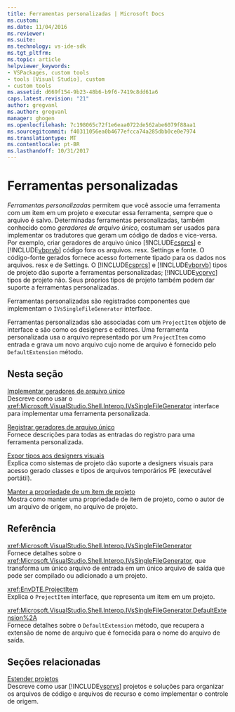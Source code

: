 ```yaml
---
title: Ferramentas personalizadas | Microsoft Docs
ms.custom: 
ms.date: 11/04/2016
ms.reviewer: 
ms.suite: 
ms.technology: vs-ide-sdk
ms.tgt_pltfrm: 
ms.topic: article
helpviewer_keywords:
- VSPackages, custom tools
- tools [Visual Studio], custom
- custom tools
ms.assetid: d669f154-9b23-48b6-b9f6-7419c8dd61a6
caps.latest.revision: "21"
author: gregvanl
ms.author: gregvanl
manager: ghogen
ms.openlocfilehash: 7c198065c72f1e6eaa0722de562abe6079f88aa1
ms.sourcegitcommit: f40311056ea0b4677efcca74a285dbb0ce0e7974
ms.translationtype: MT
ms.contentlocale: pt-BR
ms.lasthandoff: 10/31/2017
---
```

# <a name="custom-tools"></a>Ferramentas personalizadas
*Ferramentas personalizadas* permitem que você associe uma ferramenta com um item em um projeto e executar essa ferramenta, sempre que o arquivo é salvo. Determinadas ferramentas personalizadas, também conhecido como *geradores de arquivo único*, costumam ser usados para implementar os tradutores que geram um código de dados e vice-versa. Por exemplo, criar geradores de arquivo único [!INCLUDE[csprcs](../../data-tools/includes/csprcs_md.md)] e [!INCLUDE[vbprvb](../../code-quality/includes/vbprvb_md.md)] código fora os arquivos. resx. Settings e fonte. O código-fonte gerados fornece acesso fortemente tipado para os dados nos arquivos. resx e de Settings. O [!INCLUDE[csprcs](../../data-tools/includes/csprcs_md.md)] e [!INCLUDE[vbprvb](../../code-quality/includes/vbprvb_md.md)] tipos de projeto dão suporte a ferramentas personalizadas; [!INCLUDE[vcprvc](../../code-quality/includes/vcprvc_md.md)] tipos de projeto não. Seus próprios tipos de projeto também podem dar suporte a ferramentas personalizadas.  
  
 Ferramentas personalizadas são registrados componentes que implementam o `IVsSingleFileGenerator` interface.  
  
 Ferramentas personalizadas são associadas com um `ProjectItem` objeto de interface e são como os designers e editores. Uma ferramenta personalizada usa o arquivo representado por um `ProjectItem` como entrada e grava um novo arquivo cujo nome de arquivo é fornecido pelo `DefaultExtension` método.  
  
## <a name="in-this-section"></a>Nesta seção  
 [Implementar geradores de arquivo único](../../extensibility/internals/implementing-single-file-generators.md)  
 Descreve como usar o <xref:Microsoft.VisualStudio.Shell.Interop.IVsSingleFileGenerator> interface para implementar uma ferramenta personalizada.  
  
 [Registrar geradores de arquivo único](../../extensibility/internals/registering-single-file-generators.md)  
 Fornece descrições para todas as entradas do registro para uma ferramenta personalizada.  
  
 [Expor tipos aos designers visuais](../../extensibility/internals/exposing-types-to-visual-designers.md)  
 Explica como sistemas de projeto dão suporte a designers visuais para acesso gerado classes e tipos de arquivos temporários PE (executável portátil).  
  
 [Manter a propriedade de um item de projeto](../../extensibility/persisting-the-property-of-a-project-item.md)  
 Mostra como manter uma propriedade de item de projeto, como o autor de um arquivo de origem, no arquivo de projeto.  
  
## <a name="reference"></a>Referência  
 <xref:Microsoft.VisualStudio.Shell.Interop.IVsSingleFileGenerator>  
 Fornece detalhes sobre o <xref:Microsoft.VisualStudio.Shell.Interop.IVsSingleFileGenerator>, que transforma um único arquivo de entrada em um único arquivo de saída que pode ser compilado ou adicionado a um projeto.  
  
 <xref:EnvDTE.ProjectItem>  
 Explica o `ProjectItem` interface, que representa um item em um projeto.  
  
 <xref:Microsoft.VisualStudio.Shell.Interop.IVsSingleFileGenerator.DefaultExtension%2A>  
 Fornece detalhes sobre o `DefaultExtension` método, que recupera a extensão de nome de arquivo que é fornecida para o nome do arquivo de saída.  
  
## <a name="related-sections"></a>Seções relacionadas  
 [Estender projetos](../../extensibility/extending-projects.md)  
 Descreve como usar [!INCLUDE[vsprvs](../../code-quality/includes/vsprvs_md.md)] projetos e soluções para organizar os arquivos de código e arquivos de recurso e como implementar o controle de origem.